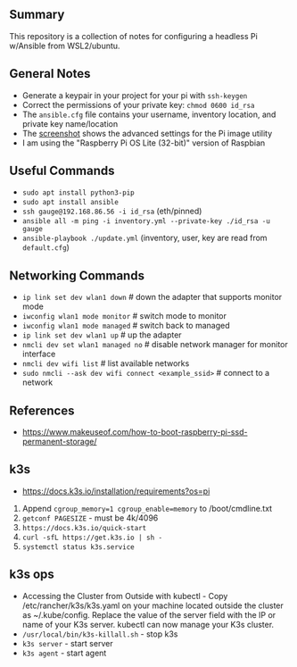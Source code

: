 ## Summary
This repository is a collection of notes for configuring a headless Pi w/Ansible from WSL2/ubuntu.

## General Notes
* Generate a keypair in your project for your pi with `ssh-keygen`
* Correct the permissions of your private key: `chmod 0600 id_rsa`
* The `ansible.cfg` file contains your username, inventory location, and private key name/location
* The [screenshot](pi-imager-settings.png) shows the advanced settings for the Pi image utility
* I am using the "Raspberry Pi OS Lite (32-bit)" version of Raspbian
 
## Useful Commands
* `sudo apt install python3-pip`
* `sudo apt install ansible`
* `ssh gauge@192.168.86.56 -i id_rsa` (eth/pinned)
* `ansible all -m ping -i inventory.yml --private-key ./id_rsa -u gauge`
* `ansible-playbook ./update.yml` (inventory, user, key are read from `default.cfg`)
  

## Networking Commands
* `ip link set dev wlan1 down`                          # down the adapter that supports monitor mode
* `iwconfig wlan1 mode monitor`                         # switch mode to monitor
* `iwconfig wlan1 mode managed`                         # switch back to managed
* `ip link set dev wlan1 up`                            # up the adapter
* `nmcli dev set wlan1 managed no`                      # disable network manager for monitor interface
* `nmcli dev wifi list`                                 # list available networks
* `sudo nmcli --ask dev wifi connect <example_ssid>`    # connect to a network

## References
* <https://www.makeuseof.com/how-to-boot-raspberry-pi-ssd-permanent-storage/>


## k3s
* <https://docs.k3s.io/installation/requirements?os=pi>

1. Append `cgroup_memory=1 cgroup_enable=memory` to /boot/cmdline.txt
1. `getconf PAGESIZE` - must be 4k/4096
1. `https://docs.k3s.io/quick-start`
1. `curl -sfL https://get.k3s.io | sh -`
1. `systemctl status k3s.service`

## k3s ops
* Accessing the Cluster from Outside with kubectl - Copy /etc/rancher/k3s/k3s.yaml on your machine located outside the cluster as ~/.kube/config. Replace the value of the server field with the IP or name of your K3s server. kubectl can now manage your K3s cluster.
* `/usr/local/bin/k3s-killall.sh` - stop k3s
* `k3s server` - start server
* `k3s agent` - start agent
